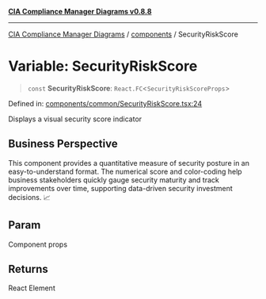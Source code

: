 [**CIA Compliance Manager Diagrams v0.8.8**](../../README.md)

***

[CIA Compliance Manager Diagrams](../../modules.md) / [components](../README.md) / SecurityRiskScore

# Variable: SecurityRiskScore

> `const` **SecurityRiskScore**: `React.FC`\<`SecurityRiskScoreProps`\>

Defined in: [components/common/SecurityRiskScore.tsx:24](https://github.com/Hack23/cia-compliance-manager/blob/283c1f3ddf6c7084b20c21176cda3bc5166ffcb9/src/components/common/SecurityRiskScore.tsx#L24)

Displays a visual security score indicator

## Business Perspective

This component provides a quantitative measure of security posture in an
easy-to-understand format. The numerical score and color-coding help
business stakeholders quickly gauge security maturity and track improvements
over time, supporting data-driven security investment decisions. 📈

## Param

Component props

## Returns

React Element
